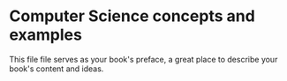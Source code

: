 # Computer Science concepts and examples

This file file serves as your book's preface, a great place to describe your book's content and ideas.

